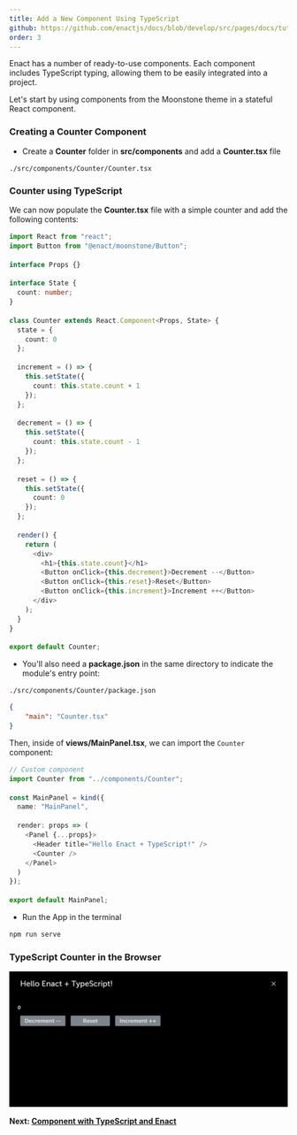 ```yaml
---
title: Add a New Component Using TypeScript
github: https://github.com/enactjs/docs/blob/develop/src/pages/docs/tutorials/tutorial-typescript/adding-a-new-component/index.md
order: 3
---
```


Enact has a number of ready-to-use components. Each component includes TypeScript typing, allowing them to be easily integrated into a project.

Let's start by using components from the Moonstone theme in a stateful React component.

### Creating a Counter Component

- Create a **Counter** folder in **src/components** and add a **Counter.tsx** file

```none
./src/components/Counter/Counter.tsx
```

### Counter using TypeScript

We can now populate the **Counter.tsx** file with a simple counter and add the following contents:

```ts
import React from "react";
import Button from "@enact/moonstone/Button";

interface Props {}

interface State {
  count: number;
}

class Counter extends React.Component<Props, State> {
  state = {
    count: 0
  };

  increment = () => {
    this.setState({
      count: this.state.count + 1
    });
  };

  decrement = () => {
    this.setState({
      count: this.state.count - 1
    });
  };

  reset = () => {
    this.setState({
      count: 0
    });
  };

  render() {
    return (
      <div>
        <h1>{this.state.count}</h1>
        <Button onClick={this.decrement}>Decrement --</Button>
        <Button onClick={this.reset}>Reset</Button>
        <Button onClick={this.increment}>Increment ++</Button>
      </div>
    );
  }
}

export default Counter;
```

- You'll also need a **package.json** in the same directory to indicate the module's entry point:

```none
./src/components/Counter/package.json
```

```json
{
    "main": "Counter.tsx"
}
```

Then, inside of **views/MainPanel.tsx**, we can import the `Counter` component:

```ts
// Custom component
import Counter from "../components/Counter";

const MainPanel = kind({
  name: "MainPanel",

  render: props => (
    <Panel {...props}>
      <Header title="Hello Enact + TypeScript!" />
      <Counter />
    </Panel>
  )
});

export default MainPanel;
```

- Run the App in the terminal

```bash
npm run serve
```
### TypeScript Counter in the Browser

![TypeScript Simple Counter](counter_view.png)

**Next: [Component with TypeScript and Enact](../component-with-ts-enact/)**
